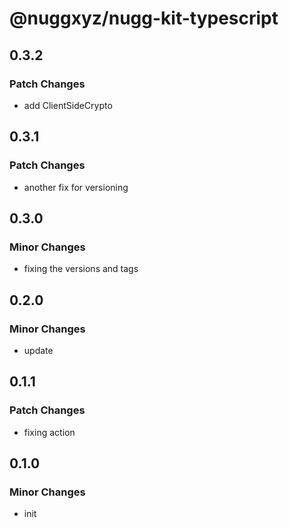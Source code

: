 # @nuggxyz/nugg-kit-typescript

## 0.3.2

### Patch Changes

-   add ClientSideCrypto

## 0.3.1

### Patch Changes

-   another fix for versioning

## 0.3.0

### Minor Changes

-   fixing the versions and tags

## 0.2.0

### Minor Changes

-   update

## 0.1.1

### Patch Changes

-   fixing action

## 0.1.0

### Minor Changes

-   init
